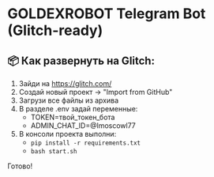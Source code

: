 
# GOLDEXROBOT Telegram Bot (Glitch-ready)

## 📦 Как развернуть на Glitch:
1. Зайди на https://glitch.com/
2. Создай новый проект → "Import from GitHub"
3. Загрузи все файлы из архива
4. В разделе .env задай переменные:
   - TOKEN=твой_токен_бота
   - ADMIN_CHAT_ID=@lmoscowl77
5. В консоли проекта выполни:
   - `pip install -r requirements.txt`
   - `bash start.sh`

Готово!
